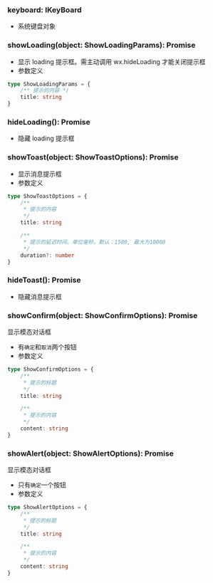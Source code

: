 ### **keyboard: IKeyBoard**
- 系统键盘对象


### **showLoading(object: ShowLoadingParams): Promise**
- 显示 loading 提示框。需主动调用 wx.hideLoading 才能关闭提示框
- 参数定义

```typescript
type ShowLoadingParams = {
	/** 提示的内容 */
	title: string
}

```


### **hideLoading(): Promise**
- 隐藏 loading 提示框


### **showToast(object: ShowToastOptions): Promise**
- 显示消息提示框
- 参数定义

```typescript
type ShowToastOptions = {
	/**
	 * 提示的内容
	 */
	title: string

	/**
	 * 提示的延迟时间，单位毫秒，默认：1500, 最大为10000
	 */
	duration?: number
}

```


### **hideToast(): Promise**
- 隐藏消息提示框


### **showConfirm(object: ShowConfirmOptions): Promise**
显示模态对话框
- 有`确定`和`取消`两个按钮
- 参数定义

```typescript
type ShowConfirmOptions = {
	/**
	 * 提示的标题
	 */
	title: string

	/**
	 * 提示的内容
	 */
	content: string
}

```


### **showAlert(object: ShowAlertOptions): Promise**
显示模态对话框
- 只有`确定`一个按钮
- 参数定义

```typescript
type ShowAlertOptions = {
	/**
	 * 提示的标题
	 */
	title: string

	/**
	 * 提示的内容
	 */
	content: string
}

```

